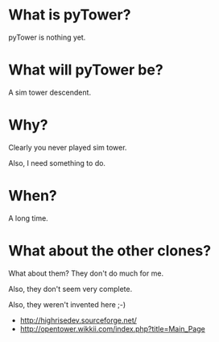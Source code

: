 # What is pyTower? #

pyTower is nothing yet.

# What will pyTower be? #

A sim tower descendent.

# Why? #

Clearly you never played sim tower.

Also, I need something to do.

# When? #

A long time.

# What about the other clones? #

What about them? They don't do much for me.

Also, they don't seem very complete.

Also, they weren't invented here ;-)

* http://highrisedev.sourceforge.net/
* http://opentower.wikkii.com/index.php?title=Main_Page
